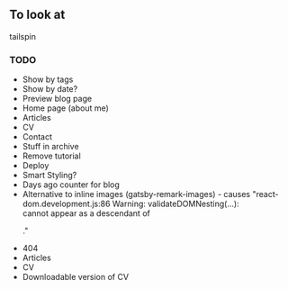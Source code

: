 ## To look at

tailspin

### TODO

- Show by tags
- Show by date?
- Preview blog page
- Home page (about me)
- Articles
- CV
- Contact
- Stuff in archive
- Remove tutorial
- Deploy
- Smart Styling?
- Days ago counter for blog
- Alternative to inline images (gatsby-remark-images) - causes "react-dom.development.js:86 Warning: validateDOMNesting(...): <div> cannot appear as a descendant of <p>."
- 404
- Articles
- CV
- Downloadable version of CV